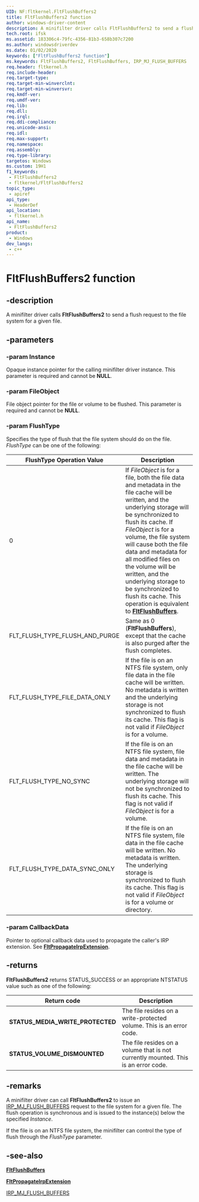 ```yaml
---
UID: NF:fltkernel.FltFlushBuffers2
title: FltFlushBuffers2 function
author: windows-driver-content
description: A minifilter driver calls FltFlushBuffers2 to send a flush request to the file system for a given file.
tech.root: ifsk
ms.assetid: 183306c4-79fc-4356-81b3-658b307c7200
ms.author: windowsdriverdev
ms.date: 01/02/2020
keywords: ["FltFlushBuffers2 function"]
ms.keywords: FltFlushBuffers2, FltFlushBuffers, IRP_MJ_FLUSH_BUFFERS
req.header: fltkernel.h
req.include-header: 
req.target-type: 
req.target-min-winverclnt: 
req.target-min-winversvr: 
req.kmdf-ver: 
req.umdf-ver: 
req.lib: 
req.dll: 
req.irql: 
req.ddi-compliance: 
req.unicode-ansi: 
req.idl: 
req.max-support: 
req.namespace: 
req.assembly: 
req.type-library: 
targetos: Windows
ms.custom: 19H1
f1_keywords:
 - FltFlushBuffers2
 - fltkernel/FltFlushBuffers2
topic_type:
 - apiref
api_type:
 - HeaderDef
api_location:
 - fltkernel.h
api_name:
 - FltFlushBuffers2
product:
 - Windows
dev_langs:
 - c++
---
```


# FltFlushBuffers2 function


## -description

A minifilter driver calls **FltFlushBuffers2** to send a flush request to the file system for a given file.

## -parameters

### -param Instance

Opaque instance pointer for the calling minifilter driver instance. This parameter is required and cannot be **NULL**.

### -param FileObject

File object pointer for the file or volume to be flushed. This parameter is required and cannot be **NULL**.

### -param FlushType

Specifies the type of flush that the file system should do on the file. *FlushType* can be one of the following:

| FlushType Operation Value | Description |
| ------------------------- | ----------- |
| 0 | If *FileObject* is for a file, both the file data and metadata in the file cache will be written, and the underlying storage will be synchronized to flush its cache. If *FileObject* is for a volume, the file system will cause both the file data and metadata for all modified files on the volume will be written, and the underlying storage to be synchronized to flush its cache. This operation is equivalent to [**FltFlushBuffers**](https://docs.microsoft.com/windows-hardware/drivers/ddi/fltkernel/nf-fltkernel-fltflushbuffers). |
| FLT_FLUSH_TYPE_FLUSH_AND_PURGE | Same as 0 (**FltFlushBuffers**), except that the cache is also purged after the flush completes. |
| FLT_FLUSH_TYPE_FILE_DATA_ONLY | If the file is on an NTFS file system, only file data in the file cache will be written. No metadata is written and the underlying storage is not synchronized to flush its cache. This flag is not valid if *FileObject* is for a volume. |
| FLT_FLUSH_TYPE_NO_SYNC | If the file is on an NTFS file system, file data and metadata in the file cache will be written. The underlying storage will not be synchronized to flush its cache. This flag is not valid if *FileObject* is for a volume. |
| FLT_FLUSH_TYPE_DATA_SYNC_ONLY | If the file is on an NTFS file system, file data in the file cache will be written. No metadata is written. The underlying storage is synchronized to flush its cache. This flag is not valid if *FileObject* is for a volume or directory. |

### -param CallbackData

Pointer to optional callback data used to propagate the caller's IRP extension. See [**FltPropagateIrpExtension**](https://docs.microsoft.com/windows-hardware/drivers/ddi/fltkernel/nf-fltkernel-fltpropagateirpextension).

## -returns

**FltFlushBuffers2** returns STATUS_SUCCESS or an appropriate NTSTATUS value such as one of the following:

| Return code | Description |
| ----------- | ----------- |
| **STATUS_MEDIA_WRITE_PROTECTED** | The file resides on a write-protected volume. This is an error code. |
| **STATUS_VOLUME_DISMOUNTED** | The file resides on a volume that is not currently mounted. This is an error code. |

## -remarks

A minifilter driver can call **FltFlushBuffers2** to issue an [IRP_MJ_FLUSH_BUFFERS](https://docs.microsoft.com/windows-hardware/drivers/ifs/irp-mj-flush-buffers) request to the file system for a given file. The flush operation is synchronous and is issued to the instance(s) below the specified *Instance*.

If the file is on an NTFS file system, the minifilter can control the type of flush through the *FlushType* parameter.

## -see-also

[**FltFlushBuffers**](https://docs.microsoft.com/windows-hardware/drivers/ddi/fltkernel/nf-fltkernel-fltflushbuffers)

[**FltPropagateIrpExtension**](https://docs.microsoft.com/windows-hardware/drivers/ddi/fltkernel/nf-fltkernel-fltpropagateirpextension)

[IRP_MJ_FLUSH_BUFFERS](https://docs.microsoft.com/windows-hardware/drivers/ifs/irp-mj-flush-buffers)

